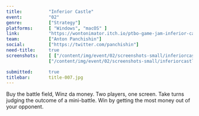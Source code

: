 ```yaml
---
title:          "Inferior Castle"
event:          "02"
genre:          ["Strategy"]
platforms:      [ "Windows", "macOS" ]
link:           "https://wontonimator.itch.io/ptbo-game-jam-inferior-castle"
team:           ["Anton Panchishin"]
social:         ["https://twitter.com/panchishin"]
need-title:     true
screenshots:    [ ["/content/img/event/02/screenshots-small/inferiorcastle-000.jpg", "/content/img/event/02/screenshots/inferiorcastle-000.jpg"],
                ["/content/img/event/02/screenshots-small/inferiorcastle-001.jpg", "/content/img/event/02/screenshots/inferiorcastle-001.jpg"] ]

submitted:      true
titlebar:       title-007.jpg
---
```

Buy the battle field, Winz da money. Two players, one screen. Take turns judging the outcome of a mini-battle. Win by getting the most money out of your opponent.
